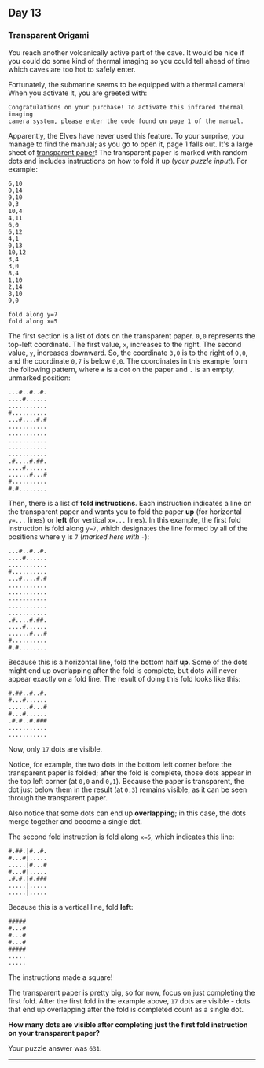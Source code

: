 ## Day 13

### Transparent Origami

You reach another volcanically active part of the cave. It would be nice if you could 
do some kind of thermal imaging so you could tell ahead of time which caves are too 
hot to safely enter.

Fortunately, the submarine seems to be equipped with a thermal camera! When you activate 
it, you are greeted with:

```
Congratulations on your purchase! To activate this infrared thermal imaging
camera system, please enter the code found on page 1 of the manual.
```

Apparently, the Elves have never used this feature. To your surprise, you manage to find 
the manual; as you go to open it, page 1 falls out. It's a large sheet of 
[transparent paper](https://en.wikipedia.org/wiki/Transparency_(projection))! The 
transparent paper is marked with random dots and includes instructions on how to fold 
it up (_your puzzle input_). For example:

```
6,10
0,14
9,10
0,3
10,4
4,11
6,0
6,12
4,1
0,13
10,12
3,4
3,0
8,4
1,10
2,14
8,10
9,0

fold along y=7
fold along x=5
```

The first section is a list of dots on the transparent paper. `0,0` represents the top-left 
coordinate. The first value, `x`, increases to the right. The second value, `y`, increases 
downward. So, the coordinate `3,0` is to the right of `0,0`, and the coordinate `0,7` is 
below `0,0`. The coordinates in this example form the following pattern, where `#` is a dot 
on the paper and `.` is an empty, unmarked position:

```
...#..#..#.
....#......
...........
#..........
...#....#.#
...........
...........
...........
...........
...........
.#....#.##.
....#......
......#...#
#..........
#.#........
```

Then, there is a list of **fold instructions**. Each instruction indicates a line on the 
transparent paper and wants you to fold the paper **up** (for horizontal `y=...` lines) 
or **left** (for vertical `x=...` lines). In this example, the first fold instruction is 
fold along `y=7`, which designates the line formed by all of the positions where y is `7` 
(_marked here with `-`_):

```
...#..#..#.
....#......
...........
#..........
...#....#.#
...........
...........
-----------
...........
...........
.#....#.##.
....#......
......#...#
#..........
#.#........
```

Because this is a horizontal line, fold the bottom half **up**. Some of the dots might 
end up overlapping after the fold is complete, but dots will never appear exactly on a 
fold line. The result of doing this fold looks like this:

```
#.##..#..#.
#...#......
......#...#
#...#......
.#.#..#.###
...........
...........
```

Now, only `17` dots are visible.

Notice, for example, the two dots in the bottom left corner before the transparent paper 
is folded; after the fold is complete, those dots appear in the top left corner (at `0,0` 
and `0,1`). Because the paper is transparent, the dot just below them in the result (at 
`0,3`) remains visible, as it can be seen through the transparent paper.

Also notice that some dots can end up **overlapping**; in this case, the dots merge 
together and become a single dot.

The second fold instruction is fold along `x=5`, which indicates this line:

```
#.##.|#..#.
#...#|.....
.....|#...#
#...#|.....
.#.#.|#.###
.....|.....
.....|.....
```

Because this is a vertical line, fold **left**:

```
#####
#...#
#...#
#...#
#####
.....
.....
```

The instructions made a square!

The transparent paper is pretty big, so for now, focus on just completing the first fold. 
After the first fold in the example above, `17` dots are visible - dots that end up 
overlapping after the fold is completed count as a single dot.

**How many dots are visible after completing just the first fold instruction on your 
transparent paper?**

Your puzzle answer was `631`.

---
